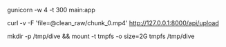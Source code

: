 
gunicorn -w 4 -t 300 main:app

curl -v -F 'file=@clean_raw/chunk_0.mp4' http://127.0.0.1:8000/api/upload

mkdir -p /tmp/dive && mount -t tmpfs -o size=2G tmpfs /tmp/dive